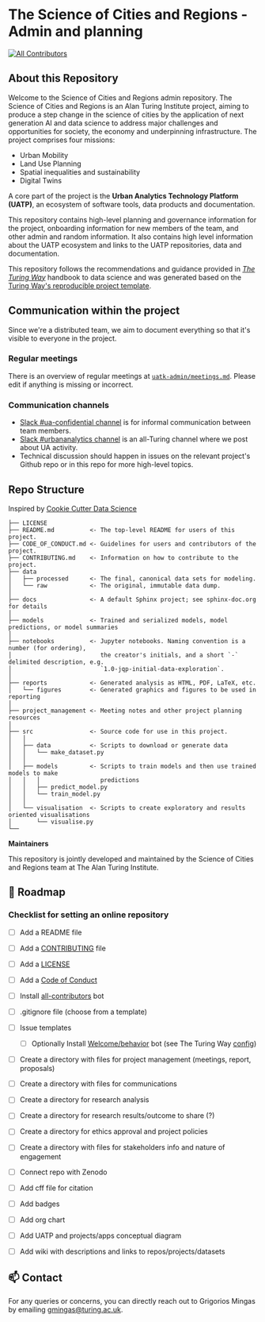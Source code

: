 # The Science of Cities and Regions - Admin and planning
<!-- ALL-CONTRIBUTORS-BADGE:START - Do not remove or modify this section -->
[![All Contributors](https://img.shields.io/badge/all_contributors-6-orange.svg?style=flat-square)](#contributors-)
<!-- ALL-CONTRIBUTORS-BADGE:END -->

## About this Repository

Welcome to the Science of Cities and Regions admin repository. The Science of Cities and Regions is an Alan Turing Institute project, aiming to produce a step change in the science of cities by the application of next generation AI and data science to address major challenges and opportunities for society, the economy and underpinning infrastructure. The project comprises four missions:
- Urban Mobility
- Land Use Planning
- Spatial inequalities and sustainability
- Digital Twins

A core part of the project is the **Urban Analytics Technology Platform (UATP)**, an ecosystem of software tools, data products and documentation.

This repository contains high-level planning and governance information for the project, onboarding information for new members of the team, and other admin and random information. It also contains high level information about the UATP ecosystem and links to the UATP repositories, data and documentation.

This repository follows the recommendations and guidance provided in *[The Turing Way](https://the-turing-way.netlify.app/welcome)* handbook to data science and was generated based on the [Turing Way's reproducible project template](https://github.com/alan-turing-institute/reproducible-project-template).

## Communication within the project

Since we're a distributed team, we aim to document everything so that it's visible to everyone in the project. 

### Regular meetings

There is an overview of regular meetings at [`uatk-admin/meetings.md`](https://github.com/alan-turing-institute/uatk-admin/blob/main/meetings.md). Please edit if anything is missing or incorrect.

### Communication channels

- [Slack #ua-confidential channel](https://join.slack.com/share/enQtNDg3Nzc4MTI0MTIwMS0wYzhiOTdjOGRlODE2MmNjYzA3YmM2ZDBmZDQ3OTI2MzJkYjE3MGE0YWMzY2U5MWZiNDk3NjdiYmU2ZGJkZGE4) is for informal communication between team members.
- [Slack #urbananalytics channel](https://join.slack.com/share/enQtNDg2NTAzOTYwMTY2Ny1mNmFhNjNlMjk0OTZkNTYxNWExMWE1NDU2ZmEwNjYzYmVmMzAyMWQxYmRkNWMyOTA2NTg0NWM2ZjA1NTNlNmYy) is an all-Turing channel where we post about UA activity.
- Technical discussion should happen in issues on the relevant project's Github repo or in this repo for more high-level topics.

## Repo Structure

Inspired by [Cookie Cutter Data Science](https://github.com/drivendata/cookiecutter-data-science)

```
├── LICENSE
├── README.md          <- The top-level README for users of this project.
├── CODE_OF_CONDUCT.md <- Guidelines for users and contributors of the project.
├── CONTRIBUTING.md    <- Information on how to contribute to the project.
├── data
│   ├── processed      <- The final, canonical data sets for modeling.
│   └── raw            <- The original, immutable data dump.
│
├── docs               <- A default Sphinx project; see sphinx-doc.org for details
│
├── models             <- Trained and serialized models, model predictions, or model summaries
│
├── notebooks          <- Jupyter notebooks. Naming convention is a number (for ordering),
│                         the creator's initials, and a short `-` delimited description, e.g.
│                         `1.0-jqp-initial-data-exploration`.
│
├── reports            <- Generated analysis as HTML, PDF, LaTeX, etc.
│   └── figures        <- Generated graphics and figures to be used in reporting
│
├── project_management <- Meeting notes and other project planning resources
│
├── src                <- Source code for use in this project.
│   │
│   ├── data           <- Scripts to download or generate data
│   │   └── make_dataset.py
│   │
│   ├── models         <- Scripts to train models and then use trained models to make
│   │   │                 predictions
│   │   ├── predict_model.py
│   │   └── train_model.py
│   │
│   └── visualisation  <- Scripts to create exploratory and results oriented visualisations
│       └── visualise.py
└──
```

**Maintainers**

This repository is jointly developed and maintained by the Science of Cities and Regions team at The Alan Turing Institute.

🎯 Roadmap
---

### Checklist for setting an online repository 

- [ ] Add a README file
- [ ] Add a [CONTRIBUTING](CONTRIBUTING.md) file
- [ ] Add a [LICENSE](LICENSE.md)
- [ ] Add a [Code of Conduct](CODE_OF_CONDUCT.md)
- [ ] Install [all-contributors](https://allcontributors.org/) bot
- [ ] .gitignore file (choose from a template)
- [ ] Issue templates
    - [ ] Optionally Install [Welcome/behavior](https://github.com/behaviorbot/welcome) bot (see The Turing Way [config](https://github.com/alan-turing-institute/the-turing-way/blob/main/.github/config.yml))
- [ ] Create a directory with files for project management (meetings, report, proposals)
- [ ] Create a directory with files for communications
- [ ] Create a directory for research analysis
- [ ] Create a directory for research results/outcome to share (?)
- [ ] Create a directory for ethics approval and project policies
- [ ] Create a directory with files for stakeholders info and nature of engagement
- [ ] Connect repo with Zenodo
- [ ] Add cff file for citation
- [ ] Add badges
- [ ] Add org chart
- [ ] Add UATP and projects/apps conceptual diagram
- [ ] Add wiki with descriptions and links to repos/projects/datasets


📫 Contact
---

For any queries or concerns, you can directly reach out to Grigorios Mingas by emailing [gmingas@turing.ac.uk](mailto:gmingas@turing.ac.uk).
